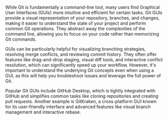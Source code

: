 While Git is fundamentally a command-line tool, many users find Graphical User Interfaces (GUIs) more intuitive and efficient for certain tasks. Git GUIs provide a visual representation of your repository, branches, and changes, making it easier to understand the state of your project and perform common Git operations. They abstract away the complexities of the command line, allowing you to focus on your code rather than memorizing Git commands.

GUIs can be particularly helpful for visualizing branching strategies, resolving merge conflicts, and reviewing commit history. They often offer features like drag-and-drop staging, visual diff tools, and interactive conflict resolution, which can significantly speed up your workflow. However, it's important to understand the underlying Git concepts even when using a GUI, as this will help you troubleshoot issues and leverage the full power of Git.

Popular Git GUIs include GitHub Desktop, which is tightly integrated with GitHub and simplifies common tasks like cloning repositories and creating pull requests. Another example is GitKraken, a cross-platform GUI known for its user-friendly interface and advanced features like visual branch management and interactive rebase.
